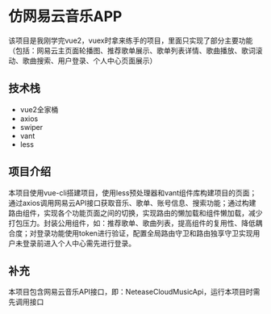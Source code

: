 # 仿网易云音乐APP
该项目是我刚学完vue2，vuex时拿来练手的项目，里面只实现了部分主要功能（包括：网易云主页面轮播图、推荐歌单展示、歌单列表详情、歌曲播放、歌词滚动、歌曲搜索、用户登录、个人中心页面展示）
## 技术栈
- vue2全家桶
- axios
- swiper
- vant
- less
## 项目介绍
本项目使用vue-cli搭建项目，使用less预处理器和vant组件库构建项目的页面；通过axios调用网易云API接口获取音乐、歌单、账号信息、搜索功能；通过构建路由组件，实现各个功能页面之间的切换，实现路由的懒加载和组件懒加载，减少打包压力。封装公用组件，如：推荐歌单、歌曲列表，提高组件的复用性、降低耦合度；对登录功能使用token进行验证，配置全局路由守卫和路由独享守卫实现用户未登录前进入个人中心需先进行登录。
## 补充
本项目包含网易云音乐API接口，即：NeteaseCloudMusicApi，运行本项目时需先调用接口
